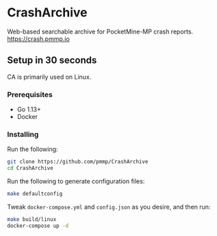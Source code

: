 # CrashArchive

Web-based searchable archive for PocketMine-MP crash reports. https://crash.pmmp.io

## Setup in 30 seconds
CA is primarily used on Linux.

### Prerequisites
- Go 1.13+
- Docker

### Installing
Run the following:
```sh
git clone https://github.com/pmmp/CrashArchive
cd CrashArchive
```
Run the following to generate configuration files:
```sh
make defaultconfig
```
Tweak `docker-compose.yml` and `config.json` as you desire, and then run:
```sh
make build/linux
docker-compose up -d
```
